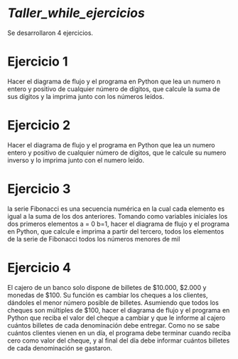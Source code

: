 # _Taller_while_ejercicios_
Se desarrollaron 4 ejercicios.

# Ejercicio 1
Hacer el diagrama de flujo y el programa en Python que lea un numero n entero y positivo de cualquier número de dígitos, que calcule la suma de sus dígitos y la imprima junto con los números leídos.
# Ejercicio 2
Hacer el diagrama de flujo y el programa en Python que lea un numero entero y positivo de cualquier número de dígitos, que le calcule su numero inverso y lo imprima junto con el numero leído.
# Ejercicio 3
la serie Fibonacci es una secuencia numérica en la cual cada elemento es igual a la suma de los dos anteriores. Tomando como variables iniciales los dos primeros elementos a = 0 b=1, hacer el diagrama de flujo y el programa en Python, que calcule e imprima a partir del tercero, todos los elementos de la serie de Fibonacci todos los números menores de mil
# Ejercicio 4
El cajero de un banco solo dispone de billetes de $10.000, $2.000 y monedas de $100. Su función es cambiar los cheques a los clientes, dándoles el menor número posible de billetes. Asumiendo que todos los cheques son múltiples de $100, hacer el diagrama de flujo y el programa en Python que reciba el valor del cheque a cambiar y que le informe al cajero cuántos billetes de cada denominación debe entregar. Como no se sabe cuántos clientes vienen en un día, el programa debe terminar cuando reciba cero como valor del cheque, y al final del día debe informar cuántos billetes de cada denominación se gastaron.
